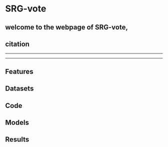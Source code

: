 # SRG-vote
## welcome to the webpage of SRG-vote, 
## citation
----------------------------------
----------------------------------
##

## Features
## Datasets
## Code
## Models
## Results
